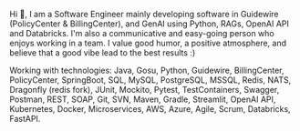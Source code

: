 Hi 👋, I am a Software Engineer mainly developing software in Guidewire (PolicyCenter & BillingCenter), and GenAI using Python, RAGs, OpenAI API and Databricks. I'm also a communicative and easy-going person who enjoys working in a team. I value good humor, a positive atmosphere, and believe that a good vibe lead to the best results :)

Working with technologies: Java, Gosu, Python, Guidewire, BillingCenter, PolicyCenter, SpringBoot, SQL, MySQL, PostgreSQL, MSSQL, Redis, NATS, Dragonfly (redis fork), JUnit, Mockito, Pytest, TestContainers, Swagger, Postman, REST, SOAP, Git, SVN, Maven, Gradle, Streamlit, OpenAI API, Kubernetes, Docker, Microservices, AWS, Azure, Agile, Scrum, Databricks, FastAPI.
